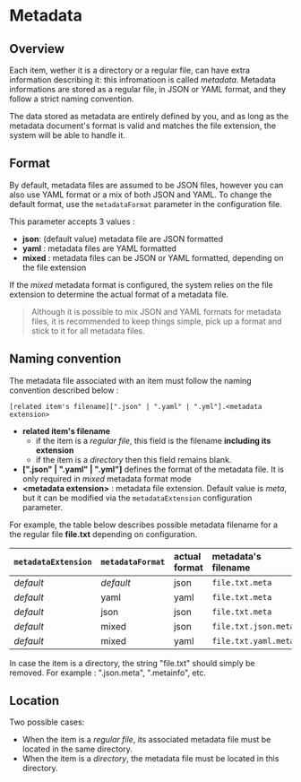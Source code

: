 # Metadata


## Overview

Each item, wether it is a directory or a regular file, can have extra information describing it: this infromatioon is called *metadata*. Metadata informations are stored as a regular file, in JSON or YAML format, and they follow a strict naming convention.

The data stored as metadata are entirely defined by you, and as long as the metadata document's format is valid and matches the file extension, the system will be able to handle it.

## Format

By default, metadata files are assumed to be JSON files, however you can also use YAML format or a mix of both JSON and YAML. To change the default format, use the `metadataFormat` parameter in the configuration file.

This parameter accepts 3 values :
- **json**:  (default value) metadata file are JSON formatted
- **yaml** : metadata files are YAML formatted
- **mixed** : metadata files can be JSON or YAML formatted, depending on the file extension

If the *mixed* metadata format is configured, the system relies on the file extension to determine the actual format of a metadata file. 

> Although it is possible to mix JSON and YAML formats for metadata files, it is recommended to keep things simple, pick up a format and stick to it for all metadata files.

## Naming convention

The metadata file associated with an item must follow the naming convention described below : 

```
[related item's filename][".json" | ".yaml" | ".yml"].<metadata extension>
```

- **related item's filename** 
  - if the item is a *regular file*, this field is the filename **including its extension** 
  - if the item is a *directory* then this field remains blank.
- **[".json" | ".yaml" | ".yml"]**  defines the format of the metadata file. It is only required in *mixed* metadata format mode
- **\<metadata extension>** : metadata file extension. Default value is *meta*, but it can be modified via the `metadataExtension` configuration parameter. 

For example, the table below describes possible metadata filename for a the regular file **file.txt** depending on configuration.

 | `metadataExtension` | `metadataFormat` | actual format | metadata's filename  |
 | :------------------ | :--------------- | :------------ | :------------------- |
 | *default*           | *default*        | json          | `file.txt.meta`      |
 | *default*           | yaml             | yaml          | `file.txt.meta`      |
 | *default*           | json             | json          | `file.txt.meta`      |
 | *default*           | mixed            | json          | `file.txt.json.meta` |
 | *default*           | mixed            | yaml          | `file.txt.yaml.meta` |
 
In case the item is a directory, the string "file.txt" should simply be removed. For example :  ".json.meta", ".metainfo", etc.

## Location

Two possible cases:

- When the item is a *regular file*, its associated metadata file must be located in the same directory.
- When the item is a *directory*, the metadata file must be located in this directory.

